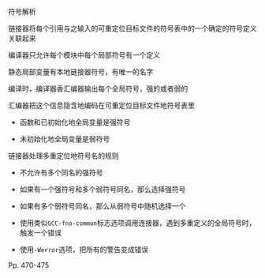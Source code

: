 符号解析

链接器将每个引用与之输入的可重定位目标文件的符号表中的一个确定的符号定义关联起来

编译器只允许每个模块中每个局部符号有一个定义

静态局部变量有本地链接器符号，有唯一的名字



编译时，编译器香汇编器输出每个全局符号，强的或者弱的

汇编器把这个信息隐含地编码在可重定位目标文件地符号表里

-   函数和已初始化地全局变量是强符号

-   未初始化地全局变量是弱符号



链接器处理多重定位地符号名的规则

-   不允许有多个同名的强符号
-   如果有一个强符号和多个弱符号同名，那么选择强符号
-   如果有多个弱符号同名，那么从弱符号中随机选择一个



-   使用类似`GCC-fno-common`标志选项调用连接器，遇到多重定义的全局符号时，触发一个错误
-   使用`-Werror`选项，把所有的警告变成错误



Pp. 470-475
